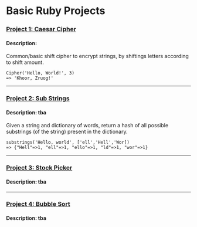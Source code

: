 # Basic Ruby Projects

### [Project 1: Caesar Cipher](https://www.theodinproject.com/paths/full-stack-ruby-on-rails/courses/ruby-programming/lessons/caesar-cipher)
#### Description:
Common/basic shift cipher to encrypt strings, by shiftings letters according to shift amount.
```
Cipher('Hello, World!', 3) 
=> 'Khoor, Zruog!'
```

---

### [Project 2: Sub Strings](https://www.theodinproject.com/paths/full-stack-ruby-on-rails/courses/ruby-programming/lessons/sub-strings)
#### Description: tba
Given a string and dictionary of words, return a hash of all possible substrings (of the string) present in the dictionary.
<br>
```
substrings('Hello, world', ['ell','Hell','Wor])
=> {"Hell"=>1, "ell"=>1, "ello"=>1, "ld"=>1, "wor"=>1}
```

---

### [Project 3: Stock Picker](https://www.theodinproject.com/paths/full-stack-ruby-on-rails/courses/ruby-programming/lessons/stock-picker)
#### Description: tba

---

### [Project 4: Bubble Sort](https://www.theodinproject.com/paths/full-stack-ruby-on-rails/courses/ruby-programming/lessons/bubble-sort)
#### Description: tba
